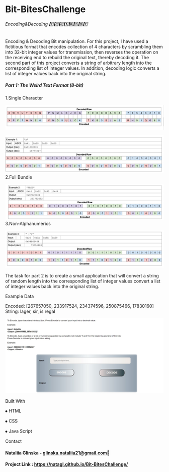 # Bit-BitesChallenge

###### Encoding&amp;Decoding 1️⃣0️⃣0️⃣1️⃣0️⃣1️⃣0️⃣1️⃣ 
Encoding & Decoding Bit manipulation.
For this project, I have used a fictitious format that encodes collection of 4 characters by scrambling them into 32-bit integer values for transmission, then reverses the operation on the receiving end to rebuild the original text, thereby decoding it.
The second part of this project converts a string of arbitrary length into the corresponding list of integer values. In addition, decoding logic converts a list of integer values back into the original string.
##### Part 1: The Weird Text Format (8-bit)
1.Single Character

![homePage](/1.jpg)

![homePage](/2.jpg)
2.Full Bundle

![homePage](/3.jpg)
3.Non-Alphanumerics

![homePage](/4.jpg)

The task for part 2 is to create a small application that will convert a string of random length into the corresponding list of integer values convert a list of integer values back into the original string.

Example Data

Encoded: [267657050, 233917524, 234374596, 250875466, 17830160]
String: lager, sir, is regal

![homePage](/READMED.jpg)

Built With

⦁	HTML

⦁	CSS

⦁	Java Script

Contact

#### Nataliia Glinska -  glinska.nataliia21@gmail.com📩
#### Project Link : https://natagl.github.io/Bit-BitesChallenge/
